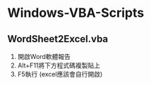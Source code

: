 # Windows-VBA-Scripts

## WordSheet2Excel.vba
1. 開啟Word軟體報告
2. Alt+F11將下方程式碼複製貼上
3. F5執行 (excel應該會自行開啟)
